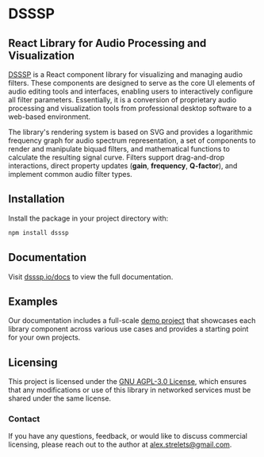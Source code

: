 # DSSSP

## React Library for Audio Processing and Visualization

[DSSSP](https://dsssp.io) is a React component library for visualizing and managing audio filters. These components are designed to serve as the core UI elements of audio editing tools and interfaces, enabling users to interactively configure all filter parameters. Essentially, it is a conversion of proprietary audio processing and visualization tools from professional desktop software to a web-based environment.

The library's rendering system is based on SVG and provides a logarithmic frequency graph for audio spectrum representation, a set of components to render and manipulate biquad filters, and mathematical functions to calculate the resulting signal curve. Filters support drag-and-drop interactions, direct property updates (**gain**, **frequency**, **Q-factor**), and implement common audio filter types.

## Installation

Install the package in your project directory with:

```bash
npm install dsssp
```

## Documentation

Visit [dsssp.io/docs](https://dsssp.io/docs/) to view the full documentation.

## Examples

Our documentation includes a full-scale [demo project](https://numberonebot.github.io/dsssp-demo/) that showcases each library component across various use cases and provides a starting point for your own projects.

## Licensing

This project is licensed under the [GNU AGPL-3.0 License](LICENSE), which ensures that any modifications or use of this library in networked services must be shared under the same license.

### Contact

If you have any questions, feedback, or would like to discuss commercial licensing, please reach out to the author at [alex.strelets@gmail.com](mailto:alex.strelets@gmail.com).
